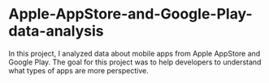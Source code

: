 # Apple-AppStore-and-Google-Play-data-analysis
In this project, I analyzed data about mobile apps from Apple AppStore and Google Play. The goal for this project was to help  developers to understand what types of apps are more perspective.
